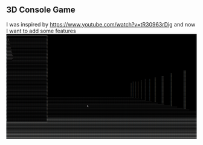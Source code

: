 3D Console Game
----------
I was inspired by https://www.youtube.com/watch?v=tR30963rDig and now I want to add some features
![img](Images/3DConsoleGame.gif)
